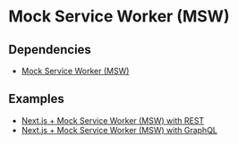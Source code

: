 # Mock Service Worker (MSW)

## Dependencies

- [Mock Service Worker (MSW)](/msw/README.md#library)

## Examples

- [Next.js + Mock Service Worker (MSW) with REST](https://github.com/brunowego/experiments/tree/main/frameworks/nodejs/nextjs/with-msw-rest)
- [Next.js + Mock Service Worker (MSW) with GraphQL](https://github.com/brunowego/experiments/tree/main/frameworks/nodejs/nextjs/with-msw-graphql)

<!--
/**
 * @type { import('next').NextConfig }
 */
const nextConfig = {
  // webpack: (config, context) => {
  //   if (context.isServer) {
  //     if (Array.isArray(config.resolve.alias)) {
  //       config.resolve.alias.push({ name: 'msw/browser', alias: false })
  //     } else {
  //       config.resolve.alias['msw/browser'] = false
  //     }
  //   } else {
  //     if (Array.isArray(config.resolve.alias)) {
  //       config.resolve.alias.push({ name: 'msw/node', alias: false })
  //     } else {
  //       config.resolve.alias['msw/node'] = false
  //     }
  //   }

  //   return config
  // },

  webpack: (config, { isServer }) => {
    if (isServer) {
      config.resolve.alias = {
        ...config.resolve.alias,
        'msw/browser': false,
      }
    } else {
      config.resolve.alias = {
        ...config.resolve.alias,
        'msw/node': false,
      }
    }

    return config
  },
}

export default nextConfig
-->
